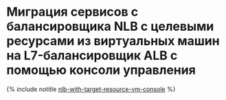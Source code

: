 # Миграция сервисов с балансировщика NLB с целевыми ресурсами из виртуальных машин на L7-балансировщик ALB с помощью консоли управления

{% include notitle [nlb-with-target-resource-vm-console](../../../../_tutorials/security/nlb-with-target-resource-vm-console.md) %}
